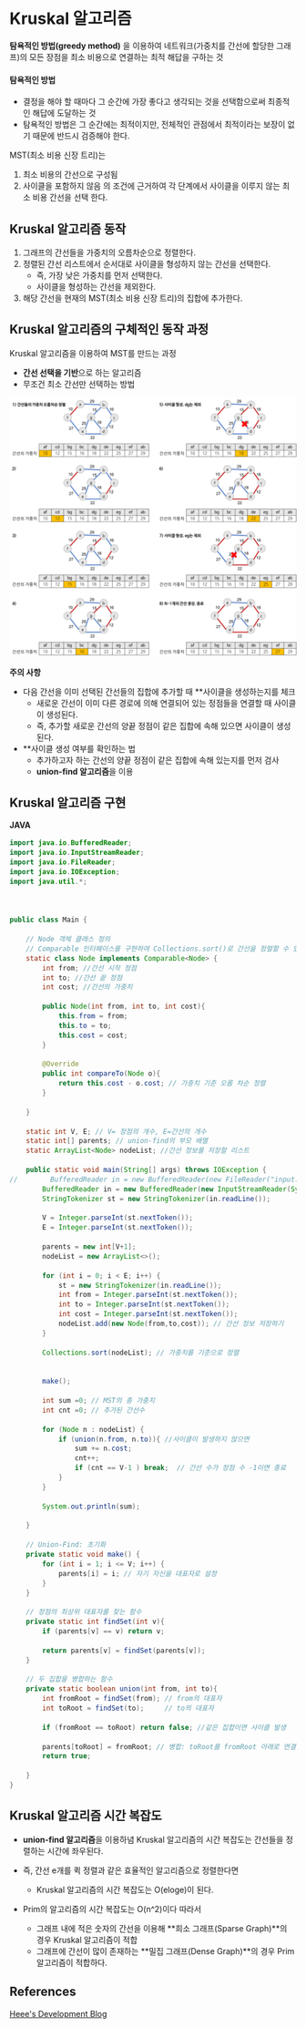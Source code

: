 # Kruskal 알고리즘

**탐욕적인 방법(greedy method)** 을 이용하여 네트워크(가중치를 간선에 할당한 그래프)의 모든 장점을 최소 비용으로 연결하는 최적 해답을 구하는 것

#### 탐욕적인 방법
<ul>
  <li>결정을 해야 할 때마다 그 순간에 가장 좋다고 생각되는 것을 선택함으로써 최종적인 해답에 도달하는 것</li>
  <li>탐욕적인 방법은 그 순간에는 최적이지만, 전체적인 관점에서 최적이라는 보장이 없기 때문에 반드시 검증해야 한다.</li>
</ul>

MST(최소 비용 신장 트리)는
1. 최소 비용의 간선으로 구성됨 
2. 사이클을 포함하지 않음 의 조건에 근거하여 각 단계에서 사이클을 이루지 않는 최소 비용 간선을 선택 한다.

## Kruskal 알고리즘 동작

1. 그래프의 간선들을 가중치의 오름차순으로 정렬한다.
2. 정렬된 간선 리스트에서 순서대로 사이클을 형성하지 않는 간선을 선택한다.
    - 즉, 가장 낮은 가중치를 먼저 선택한다.
    - 사이클을 형성하는 간선을 제외한다.
3. 해당 간선을 현재의 MST(최소 비용 신장 트리)의 집합에 추가한다.

## Kruskal 알고리즘의 구체적인 동작 과정
Kruskal 알고리즘을 이용하여 MST를 만드는 과정

- **간선 선택을 기반**으로 하는 알고리즘
- 무조건 최소 간선만 선택하는 방법

![alt text](./images/kruskal.png)

**주의 사항**
- 다음 간선을 이미 선택된 간선들의 집합에 추가할 때 **사이클을 생성하는지를 체크
  - 새로운 간선이 이미 다른 경로에 의해 연결되어 있는 정점들을 연결할 때 사이클이 생성된다. 
  - 즉, 추가할 새로운 간선의 양끝 정점이 같은 집합에 속해 있으면 사이클이 생성된다.
- **사이클 생성 여부를 확인하는 법
  - 추가하고자 하는 간선의 양끝 정점이 같은 집합에 속해 있는지를 먼저 검사
  - **union-find 알고리즘**을 이용

## Kruskal 알고리즘 구현
**JAVA**
```java
import java.io.BufferedReader;
import java.io.InputStreamReader;
import java.io.FileReader;
import java.io.IOException;
import java.util.*;



public class Main {

    // Node 객체 클래스 정의
    // Comparable 인터페이스를 구현하여 Collections.sort()로 간선을 정렬할 수 있도록 하기
    static class Node implements Comparable<Node> {
        int from; //간선 시작 정점
        int to; //간선 끝 정점
        int cost; //간선의 가중치

        public Node(int from, int to, int cost){
            this.from = from;
            this.to = to;
            this.cost = cost;
        }

        @Override
        public int compareTo(Node o){
            return this.cost - o.cost; // 가중치 기준 오름 차순 정렬
        }

    }

    static int V, E; // V= 정점의 개수, E=간선의 개수
    static int[] parents; // union-find의 부모 배열
    static ArrayList<Node> nodeList; //간선 정보를 저장할 리스트

    public static void main(String[] args) throws IOException {
//        BufferedReader in = new BufferedReader(new FileReader("input.txt"));
        BufferedReader in = new BufferedReader(new InputStreamReader(System.in));
        StringTokenizer st = new StringTokenizer(in.readLine());

        V = Integer.parseInt(st.nextToken());
        E = Integer.parseInt(st.nextToken());

        parents = new int[V+1];
        nodeList = new ArrayList<>();

        for (int i = 0; i < E; i++) {
            st = new StringTokenizer(in.readLine());
            int from = Integer.parseInt(st.nextToken());
            int to = Integer.parseInt(st.nextToken());
            int cost = Integer.parseInt(st.nextToken());
            nodeList.add(new Node(from,to,cost)); // 간선 정보 저장하기
        }

        Collections.sort(nodeList); // 가중치를 기준으로 정렬


        make();

        int sum =0; // MST의 총 가충치
        int cnt =0; // 추가된 간선수

        for (Node n : nodeList) {
            if (union(n.from, n.to)){ //사이클이 발생하지 않으면
                sum += n.cost;
                cnt++;
                if (cnt == V-1 ) break;  // 간선 수가 정점 수 -1이면 종료
            }
        }

        System.out.println(sum);

    }

    // Union-Find: 초기화
    private static void make() {
        for (int i = 1; i <= V; i++) {
            parents[i] = i; // 자기 자신을 대표자로 설정
        }
    }

    // 정점의 최상위 대표자를 찾는 함수
    private static int findSet(int v){
        if (parents[v] == v) return v;

        return parents[v] = findSet(parents[v]);
    }

    // 두 집합을 병합하는 함수
    private static boolean union(int from, int to){
        int fromRoot = findSet(from); // from의 대표자
        int toRoot = findSet(to);     // to의 대표자

        if (fromRoot == toRoot) return false; //같은 집합이면 사이클 발생

        parents[toRoot] = fromRoot; // 병합: toRoot를 fromRoot 아래로 연결
        return true;

    }
}


```


## Kruskal 알고리즘 시간 복잡도

- **union-find 알고리즘**을 이용하념 Kruskal 알고리즘의 시간 복잡도는 간선들을 정렬하는 시간에 좌우된다.
- 즉, 간선 e개를 퀵 정렬과 같은 효율적인 알고리즘으로 정렬한다면 
  - Kruskal 알고리즘의 시간 복잡도는 O(eloge)이 된다.

- Prim의 알고리즘의 시간 복잡도는 O(n^2)이다 따라서
  - 그래프 내에 적은 숫자의 간선을 이용해 **희소 그래프(Sparse Graph)**의 경우 Kruskal 알고리즘이 적합
  - 그래프에 간선이 많이 존재하는 **밀집 그래프(Dense Graph)**의 경우 Prim 알고리즘이 적합하다.

## References
<a href="https://gmlwjd9405.github.io/2018/08/28/algorithm-mst.html">Heee's Development Blog</a>
